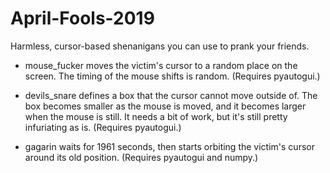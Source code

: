 # April-Fools-2019
Harmless, cursor-based shenanigans you can use to prank your friends.

- mouse_fucker moves the victim's cursor to a random place on the screen. The timing of the mouse shifts is random. (Requires pyautogui.)

- devils_snare defines a box that the cursor cannot move outside of. The box becomes smaller as the mouse is moved, and it becomes larger when the mouse is still. It needs a bit of work, but it's still pretty infuriating as is. (Requires pyautogui.)

- gagarin waits for 1961 seconds, then starts orbiting the victim's cursor around its old position. (Requires pyautogui and numpy.)
